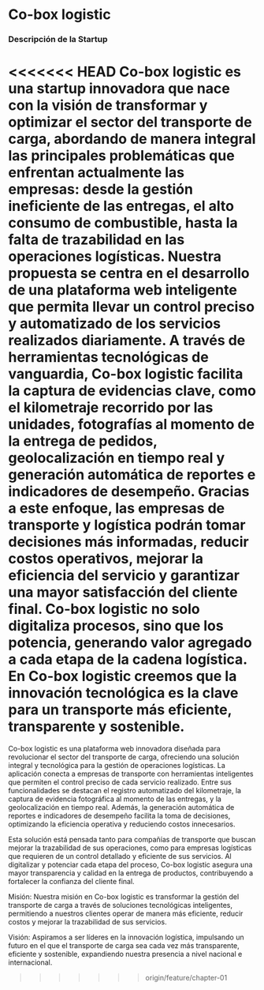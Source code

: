 # Co-box logistic

### Descripción de la Startup

<<<<<<< HEAD
Co-box logistic es una startup innovadora que nace con la visión de transformar y optimizar el sector del transporte de carga, abordando de manera integral las principales problemáticas que enfrentan actualmente las empresas: desde la gestión ineficiente de las entregas, el alto consumo de combustible, hasta la falta de trazabilidad en las operaciones logísticas.
Nuestra propuesta se centra en el desarrollo de una plataforma web inteligente que permita llevar un control preciso y automatizado de los servicios realizados diariamente. A través de herramientas tecnológicas de vanguardia, Co-box logistic facilita la captura de evidencias clave, como el kilometraje recorrido por las unidades, fotografías al momento de la entrega de pedidos, geolocalización en tiempo real y generación automática de reportes e indicadores de desempeño.
Gracias a este enfoque, las empresas de transporte y logística podrán tomar decisiones más informadas, reducir costos operativos, mejorar la eficiencia del servicio y garantizar una mayor satisfacción del cliente final. Co-box logistic no solo digitaliza procesos, sino que los potencia, generando valor agregado a cada etapa de la cadena logística.
En Co-box logistic creemos que la innovación tecnológica es la clave para un transporte más eficiente, transparente y sostenible.
=======
Co-box logistic es una plataforma web innovadora diseñada para revolucionar el sector del transporte de carga, ofreciendo una solución integral y tecnológica para la gestión de operaciones logísticas. La aplicación conecta a empresas de transporte con herramientas inteligentes que permiten el control preciso de cada servicio realizado. Entre sus funcionalidades se destacan el registro automatizado del kilometraje, la captura de evidencia fotográfica al momento de las entregas, y la geolocalización en tiempo real. Además, la generación automática de reportes e indicadores de desempeño facilita la toma de decisiones, optimizando la eficiencia operativa y reduciendo costos innecesarios.

Esta solución está pensada tanto para compañías de transporte que buscan mejorar la trazabilidad de sus operaciones, como para empresas logísticas que requieren de un control detallado y eficiente de sus servicios. Al digitalizar y potenciar cada etapa del proceso, Co-box logistic asegura una mayor transparencia y calidad en la entrega de productos, contribuyendo a fortalecer la confianza del cliente final.

Misión: Nuestra misión en Co-box logistic es transformar la gestión del transporte de carga a través de soluciones tecnológicas inteligentes, permitiendo a nuestros clientes operar de manera más eficiente, reducir costos y mejorar la trazabilidad de sus servicios.

Visión: Aspiramos a ser líderes en la innovación logística, impulsando un futuro en el que el transporte de carga sea cada vez más transparente, eficiente y sostenible, expandiendo nuestra presencia a nivel nacional e internacional.
>>>>>>> origin/feature/chapter-01



